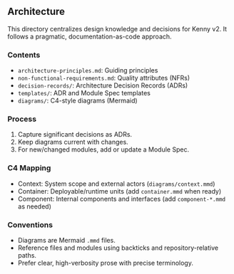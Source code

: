 ## Architecture

This directory centralizes design knowledge and decisions for Kenny v2. It follows a pragmatic, documentation-as-code approach.

### Contents
- `architecture-principles.md`: Guiding principles
- `non-functional-requirements.md`: Quality attributes (NFRs)
- `decision-records/`: Architecture Decision Records (ADRs)
- `templates/`: ADR and Module Spec templates
- `diagrams/`: C4-style diagrams (Mermaid)

### Process
1. Capture significant decisions as ADRs.
2. Keep diagrams current with changes.
3. For new/changed modules, add or update a Module Spec.

### C4 Mapping
- Context: System scope and external actors (`diagrams/context.mmd`)
- Container: Deployable/runtime units (add `container.mmd` when ready)
- Component: Internal components and interfaces (add `component-*.mmd` as needed)

### Conventions
- Diagrams are Mermaid `.mmd` files.
- Reference files and modules using backticks and repository-relative paths.
- Prefer clear, high-verbosity prose with precise terminology.


